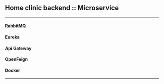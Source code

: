 ## Home clinic backend :: Microservice

--------------------------------
#### RabbitMQ
#### Eureka
#### Api Gateway
#### OpenFeign
#### Docker
--------------------------------

